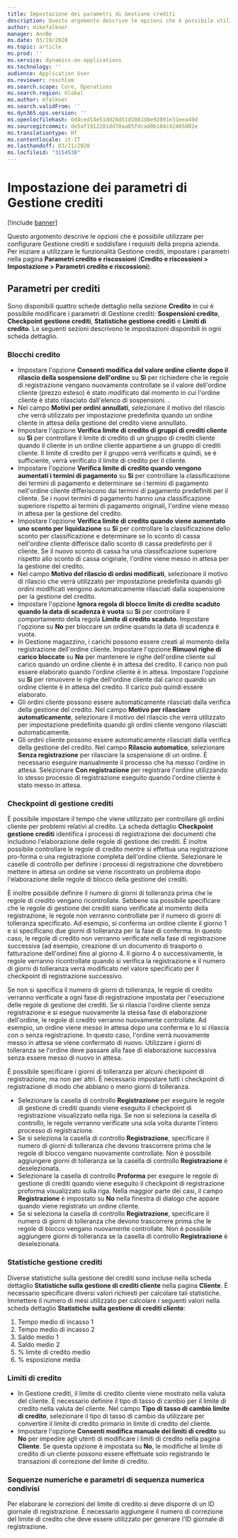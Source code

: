 ```yaml
---
title: Impostazione dei parametri di Gestione crediti
description: Questo argomento descrive le opzioni che è possibile utilizzare per configurare Gestione crediti e soddisfare i requisiti della propria azienda.
author: mikefalkner
manager: AnnBe
ms.date: 03/19/2020
ms.topic: article
ms.prod: ''
ms.service: dynamics-ax-applications
ms.technology: ''
audience: Application User
ms.reviewer: roschlom
ms.search.scope: Core, Operations
ms.search.region: Global
ms.author: mfalkner
ms.search.validFrom: ''
ms.dyn365.ops.version: ''
ms.openlocfilehash: 6d4ced14e51dd28d51d2081d8e92891e31eea49d
ms.sourcegitcommit: de5af1912201dd70aa85fdcad0b184c42405802e
ms.translationtype: HT
ms.contentlocale: it-IT
ms.lasthandoff: 03/21/2020
ms.locfileid: "3154530"
---
```

# <a name="credit-management-parameters-setup"></a>Impostazione dei parametri di Gestione crediti

[!include [banner](../includes/banner.md)]

Questo argomento descrive le opzioni che è possibile utilizzare per configurare Gestione crediti e soddisfare i requisiti della propria azienda. Per iniziare a utilizzare le funzionalità Gestione crediti, impostare i parametri nella pagina **Parametri credito e riscossioni** (**Credito e riscossioni \> Impostazione \> Parametri credito e riscossioni**).

## <a name="credit-parameters"></a>Parametri per crediti

Sono disponibili quattro schede dettaglio nella sezione **Credito** in cui è possibile modificare i parametri di Gestione crediti: **Sospensioni credito**, **Checkpoint gestione crediti**, **Statistiche gestione crediti** e **Limiti di credito**. Le seguenti sezioni descrivono le impostazioni disponibili in ogni scheda dettaglio.

### <a name="credit-holds"></a>Blocchi credito

- Impostare l'opzione **Consenti modifica del valore ordine cliente dopo il rilascio della sospensione dell'ordine** su **Sì** per richiedere che le regole di registrazione vengano nuovamente controllate se il valore dell'ordine cliente (prezzo esteso) è stato modificato dal momento in cui l'ordine cliente è stato rilasciato dall'elenco di sospensioni. .
- Nel campo **Motivi per ordini annullati**, selezionare il motivo del rilascio che verrà utilizzato per impostazione predefinita quando un ordine cliente in attesa della gestione del credito viene annullato.
- Impostare l'opzione **Verifica limite di credito di gruppi di crediti cliente** su **Sì** per controllare il limite di credito di un gruppo di crediti cliente quando il cliente in un ordine cliente appartiene a un gruppo di crediti cliente. Il limite di credito per il gruppo verrà verificato e quindi, se è sufficiente, verrà verificato il limite di credito per il cliente.
- Impostare l'opzione **Verifica limite di credito quando vengono aumentati i termini di pagamento** su **Sì** per controllare la classificazione dei termini di pagamento e determinare se i termini di pagamento nell'ordine cliente differiscono dai termini di pagamento predefiniti per il cliente. Se i nuovi termini di pagamento hanno una classificazione superiore rispetto ai termini di pagamento originali, l'ordine viene messo in attesa per la gestione del credito.
- Impostare l'opzione **Verifica limite di credito quando viene aumentato uno sconto per liquidazione** su **Sì** per controllare la classificazione dello sconto per classificazione e determinare se lo sconto di cassa nell'ordine cliente differisce dallo sconto di cassa predefinito per il cliente. Se il nuovo sconto di cassa ha una classificazione superiore rispetto allo sconto di cassa originale, l'ordine viene messo in attesa per la gestione del credito.
- Nel campo **Motivo del rilascio di ordini modificati**, selezionare il motivo di rilascio che verrà utilizzato per impostazione predefinita quando gli ordini modificati vengono automaticamente rilasciati dalla sospensione per la gestione del credito.
- Impostare l'opzione **Ignora regola di blocco limite di credito scaduto quando la data di scadenza è vuota** su **Sì** per controllare il comportamento della regola **Limite di credito scaduto**. Impostare l'opzione su **No** per bloccare un ordine quando la data di scadenza è vuota.
- In Gestione magazzino, i carichi possono essere creati al momento della registrazione dell'ordine cliente. Impostare l'opzione **Rimuovi righe di carico bloccate** su **No** per mantenere le righe dell'ordine cliente sul carico quando un ordine cliente è in attesa del credito. Il carico non può essere elaborato quando l'ordine cliente è in attesa. Impostare l'opzione su **Sì** per rimuovere le righe dell'ordine cliente dal carico quando un ordine cliente è in attesa del credito. Il carico può quindi essere elaborato.
- Gli ordini cliente possono essere automaticamente rilasciati dalla verifica della gestione del credito. Nel campo **Motivo per rilasciare automaticamente**, selezionare il motivo del rilascio che verrà utilizzato per impostazione predefinita quando gli ordini cliente vengono rilasciati automaticamente.
- Gli ordini cliente possono essere automaticamente rilasciati dalla verifica della gestione del credito. Nel campo **Rilascio automatico**, selezionare **Senza registrazione** per rilasciare la sospensione di un ordine. È necessario eseguire manualmente il processo che ha messo l'ordine in attesa. Selezionare **Con registrazione** per registrare l'ordine utilizzando lo stesso processo di registrazione eseguito quando l'ordine cliente è stato messo in attesa.

### <a name="credit-management-checkpoint"></a>Checkpoint di gestione crediti

È possibile impostare il tempo che viene utilizzato per controllare gli ordini cliente per problemi relativi al credito. La scheda dettaglio **Checkpoint gestione crediti** identifica i processi di registrazione dei documenti che includono l'elaborazione delle regole di gestione dei crediti. È inoltre possibile controllare le regole di credito mentre si effettua una registrazione pro-forma o una registrazione completa dell'ordine cliente. Selezionare le caselle di controllo per definire i processi di registrazione che dovrebbero mettere in attesa un ordine se viene riscontrato un problema dopo l'elaborazione delle regole di blocco della gestione dei crediti.

È inoltre possibile definire il numero di giorni di tolleranza prima che le regole di credito vengano ricontrollate. Sebbene sia possibile specificare che le regole di gestione dei crediti siano verificate al momento della registrazione, le regole non verranno controllate per il numero di giorni di tolleranza specificato. Ad esempio, si conferma un ordine cliente il giorno 1 e si specificano due giorni di tolleranza per la fase di conferma. In questo caso, le regole di credito non verranno verificate nella fase di registrazione successiva (ad esempio, creazione di un documento di trasporto o fatturazione dell'ordine) fino al giorno 4. Il giorno 4 o successivamente, le regole verranno ricontrollate quando si verifica la registrazione e il numero di giorni di tolleranza verrà modificato nel valore specificato per il checkpoint di registrazione successivo.

Se non si specifica il numero di giorni di tolleranza, le regole di credito verranno verificate a ogni fase di registrazione impostata per l'esecuzione delle regole di gestione dei crediti. Se si rilascia l'ordine cliente senza registrazione e si esegue nuovamente la stessa fase di elaborazione dell'ordine, le regole di credito verranno nuovamente controllate. Ad esempio, un ordine viene messo in attesa dopo una conferma e lo si rilascia con o senza registrazione. In questo caso, l'ordine verrà nuovamente messo in attesa se viene confermato di nuovo. Utilizzare i giorni di tolleranza se l'ordine deve passare alla fase di elaborazione successiva senza essere messo di nuovo in attesa.

È possibile specificare i giorni di tolleranza per alcuni checkpoint di registrazione, ma non per altri. È necessario impostare tutti i checkpoint di registrazione di modo che abbiano o meno giorni di tolleranza.

- Selezionare la casella di controllo **Registrazione** per eseguire le regole di gestione di crediti quando viene eseguito il checkpoint di registrazione visualizzato nella riga. Se non si seleziona la casella di controllo, le regole verranno verificate una sola volta durante l'intero processo di registrazione.
- Se si seleziona la casella di controllo **Registrazione**, specificare il numero di giorni di tolleranza che devono trascorrere prima che le regole di blocco vengano nuovamente controllate. Non è possibile aggiungere giorni di tolleranza se la casella di controllo **Registrazione** è deselezionata.
- Selezionare la casella di controllo **Proforma** per eseguire le regole di gestione di crediti quando viene eseguito il checkpoint di registrazione proforma visualizzato sulla riga. Nella maggior parte dei casi, il campo **Registrazione** è impostato su **No** nella finestra di dialogo che appare quando viene registrato un ordine cliente.
- Se si seleziona la casella di controllo **Registrazione**, specificare il numero di giorni di tolleranza che devono trascorrere prima che le regole di blocco vengano nuovamente controllate. Non è possibile aggiungere giorni di tolleranza se la casella di controllo **Registrazione** è deselezionata.

### <a name="credit-management-statistics"></a>Statistiche gestione crediti

Diverse statistiche sulla gestione dei crediti sono incluse nella scheda dettaglio **Statistiche sulla gestione di crediti cliente** nella pagina **Cliente**. È necessario specificare diversi valori richiesti per calcolare tali statistiche. Immettere il numero di mesi utilizzato per calcolare i seguenti valori nella scheda dettaglio **Statistiche sulla gestione di crediti cliente**:

1. Tempo medio di incasso 1
2. Tempo medio di incasso 2
3. Saldo medio 1
4. Saldo medio 2
5. % limite di credito medio
6. % esposizione media

### <a name="credit-limits"></a>Limiti di credito

- In Gestione crediti, il limite di credito cliente viene mostrato nella valuta del cliente. È necessario definire il tipo di tasso di cambio per il limite di credito nella valuta del cliente. Nel campo **Tipo di tasso di cambio limite di credito**, selezionare il tipo di tasso di cambio da utilizzare per convertire il limite di credito primario in limite di credito del cliente.
- Impostare l'opzione **Consenti modifica manuale dei limiti di credito** su **No** per impedire agli utenti di modificare i limiti di credito nella pagina **Cliente**. Se questa opzione è impostata su **No**, le modifiche al limite di credito di un cliente possono essere effettuate solo registrando le transazioni di correzione del limite di credito.

### <a name="number-sequences-and-shared-number-sequence-parameters"></a>Sequenze numeriche e parametri di sequenza numerica condivisi

Per elaborare le correzioni del limite di credito si deve disporre di un ID giornale di registrazione. È necessario aggiungere il numero di correzione del limite di credito che deve essere utilizzato per generare l'ID giornale di registrazione.
